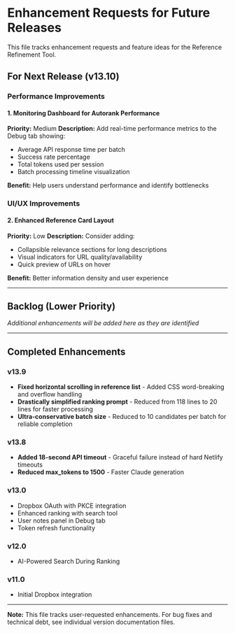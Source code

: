 # Enhancement Requests for Future Releases

This file tracks enhancement requests and feature ideas for the Reference Refinement Tool.

## For Next Release (v13.10)

### Performance Improvements

#### 1. Monitoring Dashboard for Autorank Performance
**Priority:** Medium
**Description:** Add real-time performance metrics to the Debug tab showing:
- Average API response time per batch
- Success rate percentage
- Total tokens used per session
- Batch processing timeline visualization

**Benefit:** Help users understand performance and identify bottlenecks

### UI/UX Improvements

#### 2. Enhanced Reference Card Layout
**Priority:** Low
**Description:** Consider adding:
- Collapsible relevance sections for long descriptions
- Visual indicators for URL quality/availability
- Quick preview of URLs on hover

**Benefit:** Better information density and user experience

---

## Backlog (Lower Priority)

*Additional enhancements will be added here as they are identified*

---

## Completed Enhancements

### v13.9
- **Fixed horizontal scrolling in reference list** - Added CSS word-breaking and overflow handling
- **Drastically simplified ranking prompt** - Reduced from 118 lines to 20 lines for faster processing
- **Ultra-conservative batch size** - Reduced to 10 candidates per batch for reliable completion

### v13.8
- **Added 18-second API timeout** - Graceful failure instead of hard Netlify timeouts
- **Reduced max_tokens to 1500** - Faster Claude generation

### v13.0
- Dropbox OAuth with PKCE integration
- Enhanced ranking with search tool
- User notes panel in Debug tab
- Token refresh functionality

### v12.0
- AI-Powered Search During Ranking

### v11.0
- Initial Dropbox integration

---

**Note:** This file tracks user-requested enhancements. For bug fixes and technical debt, see individual version documentation files.
